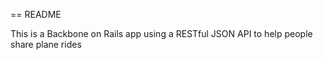 == README

This is a Backbone on Rails app using a RESTful JSON API to help people share plane rides

